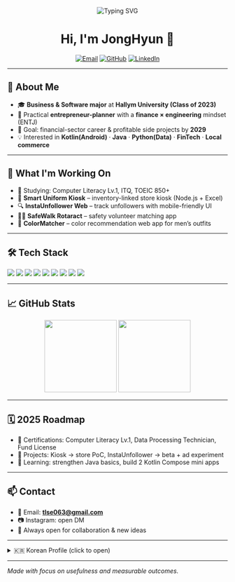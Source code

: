 <p align="center">
  <img src="https://readme-typing-svg.demolab.com?font=JetBrains+Mono&size=24&pause=1200&center=true&vCenter=true&width=700&lines=Lee+JongHyun+%7C+ENTJ+Builder;Business+%2B+Software+Student+at+Hallym+Univ.;Finance+%26+Tech+enthusiast;Kotlin+%E2%80%A2+Java+%E2%80%A2+Python;Building+useful+things+that+pay+the+bills" alt="Typing SVG" />
</p>

<h1 align="center">Hi, I'm JongHyun 👋</h1>

<p align="center">
<a href="mailto:king33135867@gmail.com"><img alt="Email" src="https://img.shields.io/badge/Email-tlse063%40gmail.com-informational?logo=gmail"></a>
<a href="https://github.com/jonghyun0000"><img alt="GitHub" src="https://img.shields.io/badge/GitHub-@jonghyun0000-black?logo=github"></a>
<a href="https://www.linkedin.com/" target="_blank"><img alt="LinkedIn" src="https://img.shields.io/badge/LinkedIn-Open%20to%20connect-blue?logo=linkedin"></a>
</p>

---

## 🧭 About Me
- 🎓 **Business & Software major** at **Hallym University (Class of 2023)**
- 💼 Practical **entrepreneur-planner** with a **finance × engineering** mindset (ENTJ)
- 🎯 Goal: financial-sector career & profitable side projects by **2029**
- 💡 Interested in **Kotlin(Android)** · **Java** · **Python(Data)** · **FinTech** · **Local commerce**

---

## 🚀 What I'm Working On
- 📘 Studying: Computer Literacy Lv.1, ITQ, TOEIC 850+
- 🧩 **Smart Uniform Kiosk** – inventory-linked store kiosk (Node.js + Excel)
- 🔍 **InstaUnfollower Web** – track unfollowers with mobile-friendly UI
- 🚶‍♂️ **SafeWalk Rotaract** – safety volunteer matching app
- 🎨 **ColorMatcher** – color recommendation web app for men’s outfits

---

## 🛠️ Tech Stack
<p>
  <img src="https://img.shields.io/badge/Java-ED8B00?logo=java&logoColor=white">
  <img src="https://img.shields.io/badge/Kotlin-7F52FF?logo=kotlin&logoColor=white">
  <img src="https://img.shields.io/badge/Python-3776AB?logo=python&logoColor=white">
  <img src="https://img.shields.io/badge/JavaScript-F7DF1E?logo=javascript&logoColor=black">
  <img src="https://img.shields.io/badge/Android-3DDC84?logo=android&logoColor=white">
  <img src="https://img.shields.io/badge/Node.js-339933?logo=node.js&logoColor=white">
  <img src="https://img.shields.io/badge/React-20232A?logo=react&logoColor=61DAFB">
  <img src="https://img.shields.io/badge/Tailwind-06B6D4?logo=tailwindcss&logoColor=white">
  <img src="https://img.shields.io/badge/SQLite-003B57?logo=sqlite&logoColor=white">
</p>

---

## 📈 GitHub Stats
<p align="center">
  <img src="https://github-readme-stats.vercel.app/api?username=jonghyun0000&show_icons=true" height="165" />
  <img src="https://github-readme-stats.vercel.app/api/top-langs/?username=jonghyun0000&layout=compact&langs_count=8" height="165"/>
</p>

---

## 🗓️ 2025 Roadmap
- 🧪 Certifications: Computer Literacy Lv.1, Data Processing Technician, Fund License
- 💼 Projects: Kiosk → store PoC, InstaUnfollower → beta + ad experiment
- 🧠 Learning: strengthen Java basics, build 2 Kotlin Compose mini apps

---

## 📫 Contact
- 📧 Email: **tlse063@gmail.com**
- 📷 Instagram: open DM  
- 💬 Always open for collaboration & new ideas

---

<details>
  <summary>🇰🇷 Korean Profile (click to open)</summary>

**한림대 경영·소프트웨어 복수전공 / ENTJ**

- 금융·경영 감각 + 공학적 문제 해결력 + 강한 실행력  
- 실용성과 수익성을 중시하는 사이드 프로젝트 지향  
- 지역 기반 아이디어 및 키오스크·웹앱 MVP 다수 개발  

**진행 중**
- 교복 키오스크, 언팔로워 웹앱, 안심귀가 앱, ColorMatcher  

**협업 희망 분야**
- 디자인 · 백엔드 · 스타트업 인턴십  

</details>

---

*Made with focus on usefulness and measurable outcomes.*
